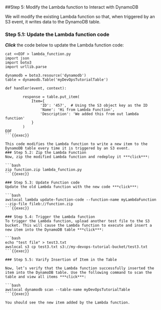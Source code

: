 ##Step 5: Modify the Lambda function to Interact with DynamoDB

We will modify the existing Lambda function so that, when triggered by an S3 event, it writes data to the DynamoDB table.

### Step 5.1: Update the Lambda function code
***Click*** the code below to update the Lambda function code:

```
cat <<EOF > lambda_function.py
import json
import boto3
import urllib.parse

dynamodb = boto3.resource('dynamodb')
table = dynamodb.Table('myDevOpsTutorialTable')

def handler(event, context):
       
        response = table.put_item(
            Item={
                'ID': '457',  # Using the S3 object key as the ID
                'Name': 'Hi from Lambda Function',
                'Description': 'We added this from out lambda function'
            }
        )
EOF
```{{exec}}

This code modifies the Lambda function to write a new item to the DynamoDB table every time it is triggered by an S3 event.
### Step 5.2: Zip the Lambda Function
Now, zip the modified Lambda function and redeploy it ***click***:

```bash
zip function.zip lambda_function.py
```{{exec}}

### Step 5.3: Update Function code
Update the old Lambda function with the new code ***click***:

```bash
awslocal lambda update-function-code --function-name myLambdaFunction --zip-file fileb://function.zip
```{{exec}}

### Step 5.4: Trigger the Lambda function  
To trigger the Lambda function, upload another test file to the S3 bucket. This will cause the Lambda function to execute and insert a new item into the DynamoDB table ***click***:

```bash
echo "test file" > test3.txt
awslocal s3 cp test3.txt s3://my-devops-tutorial-bucket/test3.txt
```{{exec}}

### Step 5.5: Varify Insertion of Item in the Table  

Now, let’s verify that the Lambda function successfully inserted the item into the DynamoDB table. Use the following command to scan the table and view all items ***click***:

```bash
awslocal dynamodb scan --table-name myDevOpsTutorialTable
```{{exec}}

You should see the new item added by the Lambda function.